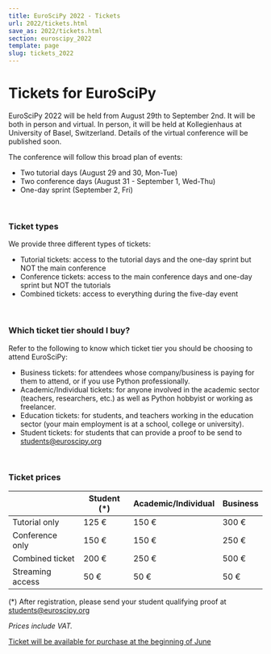 ```yaml
---
title: EuroSciPy 2022 - Tickets
url: 2022/tickets.html
save_as: 2022/tickets.html
section: euroscipy_2022
template: page
slug: tickets_2022
---
```


# Tickets for EuroSciPy

EuroSciPy 2022 will be held from August 29th to September 2nd. It will be both
in person and virtual. In person, it will be held at Kollegienhaus at
University of Basel, Switzerland. Details of the virtual conference will be
published soon.

The conference will follow this broad plan of events:

- Two tutorial days (August 29 and 30, Mon-Tue)
- Two conference days (August 31 - September 1, Wed-Thu)
- One-day sprint (September 2, Fri)

<br>

### Ticket types

We provide three different types of tickets:

- Tutorial tickets: access to the tutorial days and the one-day sprint but NOT
  the main conference
- Conference tickets: access to the main conference days and one-day sprint but
  NOT the tutorials
- Combined tickets: access to everything during the five-day event

<br>

### Which ticket tier should I buy?

Refer to the following to know which ticket tier you should be choosing to
attend EuroSciPy:

- Business tickets: for attendees whose company/business is paying for them to
  attend, or if you use Python professionally.
- Academic/Individual tickets: for anyone involved in the academic sector
  (teachers, researchers, etc.) as well as Python hobbyist or working as
  freelancer.
- Education tickets: for students, and teachers working in the education sector
  (your main employment is at a school, college or university).
- Student tickets: for students that can provide a proof to be send to
  <a href="mailto:students@euroscipy.org">students@euroscipy.org</a>

<br>

### Ticket prices

|                  | Student (*) | Academic/Individual | Business |
|------------------|-------------|---------------------|----------|
| Tutorial only    | 125 €       | 150 €               | 300 €    |
| Conference only  | 150 €       | 150 €               | 250 €    |
| Combined ticket  | 200 €       | 250 €               | 500 €    |
| Streaming access | 50 €        | 50 €                | 50 €     |

(*) After registration, please send your student qualifying proof at
<a href="mailto:students@euroscipy.org">students@euroscipy.org</a>

*Prices include VAT.*

<a href="" class="btn btn-primary btn-lg btn-block active" role="button" aria-pressed="true">Ticket will be available for purchase at the beginning of June</a>